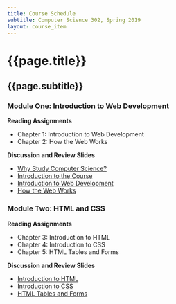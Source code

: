 ```yaml
---
title: Course Schedule
subtitle: Computer Science 302, Spring 2019
layout: course_item
---
```


# {{page.title}}
## {{page.subtitle}}

### Module One: Introduction to Web Development

**Reading Assignments**

- Chapter 1: Introduction to Web Development
- Chapter 2: How the Web Works

**Discussion and Review Slides**

<ul>

<li> <a target="blank" rel="noopener" href = "{{site.baseurl}}teaching/cs302S2019/provide/slides/cs302_whystudycomputerscience.html">Why Study Computer Science?</a>

<li> <a target="blank" rel="noopener" href = "{{site.baseurl}}teaching/cs302S2019/provide/slides/cs302_introduction.html">Introduction to the Course</a>

<li> <a target="blank" rel="noopener" href = "{{site.baseurl}}teaching/cs302S2019/provide/slides/cs302_chapter1.html">Introduction to Web Development</a>

<li> <a target="blank" rel="noopener" href ="{{site.baseurl}}teaching/cs302S2019/provide/slides/cs302_chapter2.html">How the Web Works</a>

</ul>

### Module Two: HTML and CSS

**Reading Assignments**

- Chapter 3: Introduction to HTML
- Chapter 4: Introduction to CSS
- Chapter 5: HTML Tables and Forms

**Discussion and Review Slides**

<ul>

<li> <a target="blank" rel="noopener" href ="{{site.baseurl}}teaching/cs302S2018/provide/slides/cs302_chapter3.html">Introduction to HTML</a>

<li> <a target="blank" rel="noopener" href ="{{site.baseurl}}teaching/cs302S2018/provide/slides/cs302_chapter4.html">Introduction to CSS</a>

<li> <a target="blank" rel="noopener" href ="{{site.baseurl}}teaching/cs302S2018/provide/slides/cs302_chapter5.html">HTML Tables and Forms</a>

</ul>
